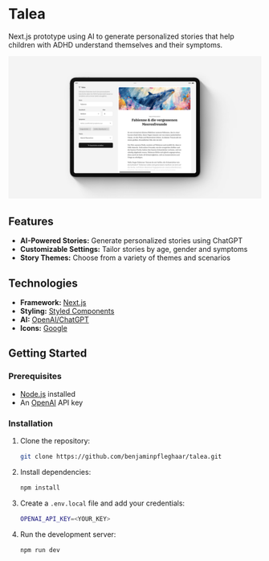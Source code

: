 # Talea

Next.js prototype using AI to generate personalized stories that help children with ADHD understand themselves and their symptoms.

![Mockup](./assets/mockup.jpg)

## Features

-   **AI-Powered Stories:** Generate personalized stories using ChatGPT
-   **Customizable Settings:** Tailor stories by age, gender and symptoms
-   **Story Themes:** Choose from a variety of themes and scenarios

## Technologies

-   **Framework:** [Next.js](https://nextjs.org)
-   **Styling:** [Styled Components](https://styled-components.com/)
-   **AI:** [OpenAI/ChatGPT](https://openai.com/)
-   **Icons:** [Google](https://fonts.google.com/icons)

## Getting Started

### Prerequisites

-   [Node.js](https://nodejs.org) installed
-   An [OpenAI](https://openai.com/) API key

### Installation

1. Clone the repository:

    ```bash
    git clone https://github.com/benjaminpfleghaar/talea.git
    ```

2. Install dependencies:

    ```bash
    npm install
    ```

3. Create a `.env.local` file and add your credentials:

    ```bash
    OPENAI_API_KEY=<YOUR_KEY>
    ```

4. Run the development server:

    ```bash
    npm run dev
    ```

